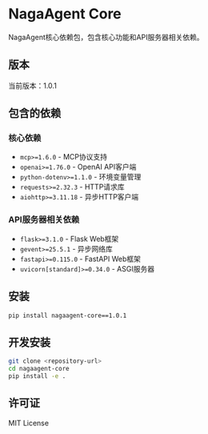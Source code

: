 # NagaAgent Core

NagaAgent核心依赖包，包含核心功能和API服务器相关依赖。

## 版本

当前版本：1.0.1

## 包含的依赖

### 核心依赖
- `mcp>=1.6.0` - MCP协议支持
- `openai>=1.76.0` - OpenAI API客户端
- `python-dotenv>=1.1.0` - 环境变量管理
- `requests>=2.32.3` - HTTP请求库
- `aiohttp>=3.11.18` - 异步HTTP客户端

### API服务器相关依赖
- `flask>=3.1.0` - Flask Web框架
- `gevent>=25.5.1` - 异步网络库
- `fastapi>=0.115.0` - FastAPI Web框架
- `uvicorn[standard]>=0.34.0` - ASGI服务器

## 安装

```bash
pip install nagaagent-core==1.0.1
```

## 开发安装

```bash
git clone <repository-url>
cd nagaagent-core
pip install -e .
```

## 许可证

MIT License

